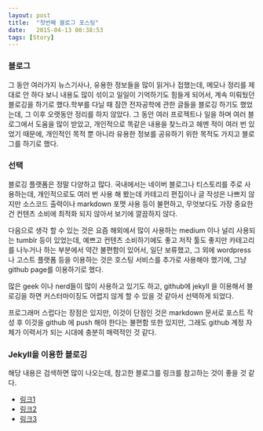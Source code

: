 ```yaml
---
layout: post
title:  "첫번째 블로그 포스팅"
date:   2015-04-13 00:38:53
tags: [Story]
---
```


### 블로그

그 동안 여러가지 뉴스기사나, 유용한 정보들을 많이 읽거나 접했는데, 메모나 정리를 제대로 안 하다 보니 내용도 많이 섞이고 일일이 기억하기도 힘들게 되어서, 계속 미뤄뒀던 블로깅을 하기로 했다.학부를 다닐 때 잠깐 전자공학에 관한 글들을 블로깅 하기도 했었는데, 그 이후 오랫동안 정리를 하지 않았다. 그 동안 여러 프로젝트나 일을 하며 여러 블로그에서 도움을 많이 받았고, 개인적으로 똑같은 내용을 찾느라고 헤멘 적이 여러 번 있었기 때문에, 개인적인 목적 뿐 아니라 유용한 정보를 공유하기 위한 목적도 가지고 블로그를 하기로 했다.
 
 
### 선택
 
블로깅 플랫폼은 정말 다양하고 많다. 국내에서는 네이버 블로그나 티스토리를 주로 사용하는데, 개인적으로도 여러 번 사용 해 봤는데 카테고리 편집이나 글 작성은 나쁘지 않지만 소스코드 출력이나 markdown 포맷 사용 등이 불편하고, 무엇보다도 가장 중요한건 컨텐츠 소비에 최적화 되지 않아서 보기에 깔끔하지 않다.
 
다음으로 생각 할 수 있는 것은 요즘 해외에서 많이 사용하는 medium 이나 널리 사용되는 tumblr 등이 있었는데, 예쁘고 컨텐츠 소비하기에도 좋고 저작 툴도 좋지만 카테고리를 나누거나 하는 부분에서 약간 불편함이 있어서, 일단 보류했고, 그 외에 wordpress나 고스트 플랫폼 등을 이용하는 것은 호스팅 서비스를 추가로 사용해야 했기에, 그냥 github page를 이용하기로 했다.

많은 geek 이나 nerd들이 많이 사용하고 있기도 하고, github에 jekyll 을 이용해서 블로깅을 하면 커스터마이징도 어렵지 않게 할 수 있을 것 같아서 선택하게 되었다.

프로그래머 스럽다는 장점은 있지만, 이것이 단점인 것은 markdown 문서로 포스트 작성 후 이것을 github 에 push 해야 한다는 불편함 또한 있지만, 그래도 github 계정 자체가 이력서가 되는 시대에 충분히 매력적인 것 같다.



### Jekyll을 이용한 블로깅

해당 내용은 검색하면 많이 나오는데, 참고한 블로그를 링크를 참고하는 것이 좋을 것 같다.

- [링크1](https://nolboo.github.io/blog/2013/10/15/free-blog-with-github-jekyll/)
- [링크2](http://joshualande.com/jekyll-github-pages-poole/)
- [링크3](https://github.com/poole/poole)